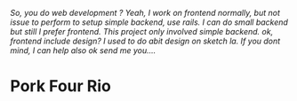 *So, you do web development ?*
_Yeah, I work on frontend normally, but not issue to perform to setup simple backend, use rails. I can do small backend but still I prefer frontend._
*This project only involved simple backend. ok, frontend include design?*
_I used to do abit design on sketch la. If you dont mind, I can help also_
*ok send me you....*
# Pork Four Rio 
